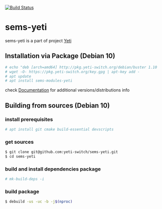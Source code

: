[![Build Status](https://github.com/yeti-switch/sems-yeti/actions/workflows/build.yml)](https://github.com/yeti-switch/sems-yeti/actions/workflows/build.yml/badge.svg)
# sems-yeti

sems-yeti is a part of project [Yeti]

## Installation via Package (Debian 10)
```sh
# echo "deb [arch=amd64] http://pkg.yeti-switch.org/debian/buster 1.10 main" > /etc/apt/sources.list.d/yeti.list
# wget -O- https://pkg.yeti-switch.org/key.gpg | apt-key add -
# apt update
# apt install sems-modules-yeti
```
check [Documentation] for additional versions/distributions info

## Building from sources (Debian 10)

### install prerequisites
```sh
# apt install git cmake build-essential devscripts
```

### get sources
```sh
$ git clone git@github.com:yeti-switch/sems-yeti.git
$ cd sems-yeti
```

### build and install dependencies package
```sh
# mk-build-deps -i
```

### build package
```sh
$ debuild -us -uc -b -j$(nproc)
```

[Yeti]:http://yeti-switch.org/
[Documentation]:https://yeti-switch.org/docs/en/
